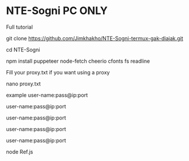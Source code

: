 # NTE-Sogni PC ONLY
Full tutorial

git clone https://github.com/Jimkhakho/NTE-Sogni-termux-gak-diajak.git

cd NTE-Sogni

npm install puppeteer node-fetch cheerio cfonts fs readline

Fill your proxy.txt if you want using a proxy

nano proxy.txt 

example
user-name:pass@ip:port

user-name:pass@ip:port

user-name:pass@ip:port

user-name:pass@ip:port

user-name:pass@ip:port

node Ref.js
